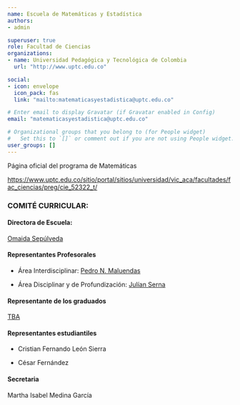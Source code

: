 ```yaml
---
name: Escuela de Matemáticas y Estadística
authors:
- admin

superuser: true
role: Facultad de Ciencias
organizations:
- name: Universidad Pedagógica y Tecnológica de Colombia
  url: "http://www.uptc.edu.co"

social:
- icon: envelope
  icon_pack: fas
  link: "mailto:matematicasyestadistica@uptc.edu.co"

# Enter email to display Gravatar (if Gravatar enabled in Config)
email: "matematicasyestadistica@uptc.edu.co"

# Organizational groups that you belong to (for People widget)
#   Set this to `[]` or comment out if you are not using People widget.
user_groups: []
---
```


Página oficial del programa de Matemáticas <br>

https://www.uptc.edu.co/sitio/portal/sitios/universidad/vic_aca/facultades/fac_ciencias/preg/cie_52322_t/

### COMITÉ CURRICULAR:  

#### Directora de Escuela:

[Omaida Sepúlveda](https://matematicas.netlify.app/authors/sepulveda-o/)

#### Representantes Profesorales

* Área Interdisciplinar: [Pedro N. Maluendas](https://matematicas.netlify.app/authors/maluendas-p/)
  
* Área Disciplinar y de Profundización: [Julían Serna](https://matematicas.netlify.app/authors/serna-r/)


#### Representante de los graduados

[TBA](https://matematicas.netlify.app/)


#### Representantes estudiantiles

* Cristian Fernando León Sierra

* César Fernández
  

#### Secretaria 

Martha Isabel Medina García

